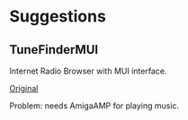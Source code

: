 # Suggestions

## TuneFinderMUI

Internet Radio Browser with MUI interface.

[Original](https://github.com/sandlbn/TuneFinderMUI)

Problem: needs AmigaAMP for playing music.
